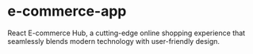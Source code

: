 # e-commerce-app
React E-commerce Hub, a cutting-edge online shopping experience that seamlessly blends modern technology with user-friendly design.
